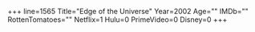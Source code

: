 +++
line=1565
Title="Edge of the Universe"
Year=2002
Age=""
IMDb=""
RottenTomatoes=""
Netflix=1
Hulu=0
PrimeVideo=0
Disney=0
+++

